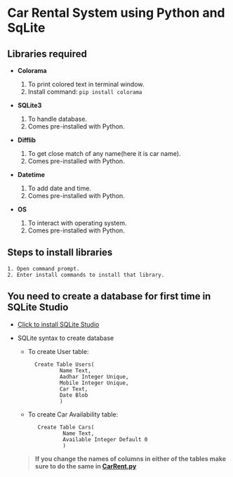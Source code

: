 Car Rental System using Python and SqLite
=========================================

Libraries required
-------------------
- __Colorama__  
   1. To print colored text in terminal window.  
   2. Install command:  ```pip install colorama``` 

- __SQLite3__  
   1. To handle database.  
   2. Comes pre-installed with Python.

- __Difflib__  
   1. To get close match of any name(here it is car name).  
   2. Comes pre-installed with Python.

- __Datetime__  
   1. To add date and time.  
   2. Comes pre-installed with Python. 

- __OS__  
   1. To interact with operating system.  
   2. Comes pre-installed with Python. 

Steps to install libraries
---------------------------
  ```
  1. Open command prompt.  
  2. Enter install commands to install that library.
  ```
You need to create a database for first time in SQLite Studio
--------------------------------------------------------------
  - [Click to install SQLite Studio](https://github.com/pawelsalawa/sqlitestudio/releases/download/3.4.0/SQLiteStudio-3.4.0-windows-x64-installer.exe)
  - SQLite syntax to create database
    - To create User table:
      ```
        Create Table Users(
                Name Text,
                Aadhar Integer Unique,
                Mobile Integer Unique,
                Car Text,
                Date Blob
                )
       ```
     - To create Car Availability table:
       ```
          Create Table Cars(
                  Name Text,
                  Available Integer Default 0
                  )
       ```
       
      > __If you change the names of columns in either of the tables make sure to do the same in [CarRent.py](https://github.com/Aditya-0011/Car-Rental-System/blob/main/CarRent.py)__
 
